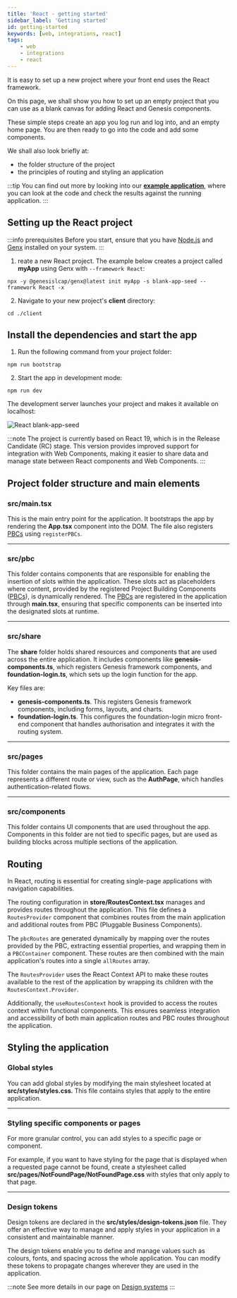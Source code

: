 ```yaml
---
title: 'React - getting started'
sidebar_label: 'Getting started'
id: getting-started
keywords: [web, integrations, react]
tags:
    - web
    - integrations
    - react
---
```


It is easy to set up a new project where your front end uses the React framework. 

On this page, we shall show you how to set up an empty project that you can use as a blank canvas for adding React and Genesis components.

These simple steps create an app you log run and log into, and an empty home page. You are then ready to go into the code and add some components.

We shall also look briefly at:

- the folder structure of the project 
- the principles of routing and styling an application

:::tip
You can find out more by looking into our [**example application**](/web/integrations/React/react-example-application/), where you can look at the code and check the results against the running application. 
:::

## Setting up the React project

:::info prerequisites
Before you start, ensure that you have [Node.js](https://nodejs.org/) and [Genx](https://learn.genesis.global/docs/getting-started/prerequisites/genx) installed on your system.
:::

1. reate a new React project. The example below creates a project called **myApp** using Genx with `--framework React`:

```shell
npx -y @genesislcap/genx@latest init myApp -s blank-app-seed --framework React -x
```

2. Navigate to your new project's **client** directory:

```shell
cd ./client
```

## Install the dependencies and start the app

1. Run the following command from your project folder:

```shell
npm run bootstrap
```

2. Start the app in development mode:

```shell
npm run dev
```

The development server launches your project and makes it available on localhost:

![React blank-app-seed](/integrations/react/react-blank-app-seed.png)

:::note
The project is currently based on React 19, which is in the Release Candidate (RC) stage. This version provides improved support for integration with Web Components, making it easier to share data and manage state between React components and Web Components.
:::

## Project folder structure and main elements

### src/main.tsx
This is the main entry point for the application. It bootstraps the app by rendering the **App.tsx** component into the DOM. The file also registers [PBCs](../../../../server/packaged-business-capabilities/pbc-intro/) using `registerPBCs`.

---

### src/pbc
This folder contains components that are responsible for enabling the insertion of slots within the application. These slots act as placeholders where content, provided by the registered Project Building Components ([PBCs](../../../../server/packaged-business-capabilities/pbc-intro/)), is dynamically rendered. The [PBCs](../../../../server/packaged-business-capabilities/pbc-intro/) are registered in the application through **main.tsx**, ensuring that specific components can be inserted into the designated slots at runtime.

---

### src/share
The **share** folder holds shared resources and components that are used across the entire application. It includes components like **genesis-components.ts**, which registers Genesis framework components, and **foundation-login.ts**, which sets up the login function for the app.

Key files are: 

- **genesis-components.ts**. This registers Genesis framework components, including forms, layouts, and charts.
- **foundation-login.ts**. This configures the foundation-login micro front-end component that handles authorisation and integrates it with the routing system. 

---

### src/pages
This folder contains the main pages of the application. Each page represents a different route or view, such as the **AuthPage**, which handles authentication-related flows.

---

### src/components
This folder contains UI components that are used throughout the app. Components in this folder are not tied to specific pages, but are used as building blocks across multiple sections of the application.

## Routing

In React, routing is essential for creating single-page applications with navigation capabilities. 

The routing configuration in **store/RoutesContext.tsx** manages and provides routes throughout the application. This file defines a `RoutesProvider` component that combines routes from the main application and additional routes from PBC (Pluggable Business Components).

The `pbcRoutes` are generated dynamically by mapping over the routes provided by the PBC, extracting essential properties, and wrapping them in a `PBCContainer` component. These routes are then combined with the main application's routes into a single `allRoutes` array. 

The `RoutesProvider` uses the React Context API to make these routes available to the rest of the application by wrapping its children with the `RoutesContext.Provider`.

Additionally, the `useRoutesContext` hook is provided to access the routes context within functional components. This ensures seamless integration and accessibility of both main application routes and PBC routes throughout the application.

## Styling the application

### Global styles
You can add global styles by modifying the main stylesheet located at **src/styles/styles.css**. This file contains styles that apply to the entire application.

---

### Styling specific components or pages
For more granular control, you can add styles to a specific page or component. 

For example, if you want to have styling for the page that is displayed when a requested page cannot be found, create a stylesheet called **src/pages/NotFoundPage/NotFoundPage.css** with styles that only apply to that page.

---

### Design tokens

Design tokens are declared in the **src/styles/design-tokens.json** file. They offer an effective way to manage and apply styles in your application in a consistent and maintainable manner.

The design tokens enable you to define and manage values such as colours, fonts, and spacing across the whole application. You can modify these tokens to propagate changes wherever they are used in the application.

:::note
See more details in our page on [Design systems](../../../design-systems/introduction/)
:::

